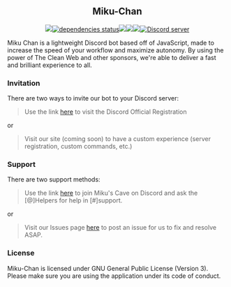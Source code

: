 <div align="center">
	<h2> Miku-Chan </h2>
	<p>	
    <a class="badge-align" href="https://www.codacy.com/app/Incrested/Miku-Chan?utm_source=github.com&amp;utm_medium=referral&amp;utm_content=Miku-Chan-Devs/Miku-Chan&amp;utm_campaign=Badge_Grade"><img src="https://api.codacy.com/project/badge/Grade/8d6c96634d3e4bc4b5bb0933ce383d46"/></a><a class="badge" href="http://david-dm.org/miku-chan-devs/miku-chan" data-reactid="26"><img src="http://david-dm.org/miku-chan-devs/miku-chan/status.svg" alt="dependencies status" data-reactid="27"></a><a href="https://circleci.com/gh/Miku-Chan-Devs"><img src="https://img.shields.io/circleci/project/github/Miku-Chan-Devs/Miku-Chan.svg" /></a><a href="https://travis-ci.org/Miku-Chan-Devs/Miku-Chan"><img src="https://travis-ci.org/Miku-Chan-Devs/Miku-Chan.svg?branch=master" /></a><a href="https://mikuchan.me"><img src="https://img.shields.io/github/downloads/Miku-Chan-Devs/Miku-Chan/total.svg" /></a><a href="https://discord.gg/MaK7BtW"><img src="https://discordapp.com/api/guilds/366247860502659084/embed.png" alt="Discord server" /></a>
	</p>
</div>

Miku Chan is a lightweight Discord bot based off of JavaScript, made to increase the speed of your workflow and maximize autonomy. By using the power of The Clean Web and other sponsors, we're able to deliver a fast and brilliant experience to all.

### Invitation
There are two ways to invite our bot to your Discord server:
> Use the link [here](https://discordapp.com/oauth2/authorize?client_id=365649918142054410&permissions=2146958583&redirect_uri=https%3A%2F%2Fmikuchan.me%2Fthanks.html&scope=bot) to visit the Discord Official Registration

or

> Visit our site (coming soon) to have a custom experience (server registration, custom commands, etc.)

### Support
There are two support methods:
> Use the link [here](https://discord.gg/MaK7BtW) to join Miku's Cave on Discord and ask the [@]Helpers for help in [#]support.

or

> Visit our Issues page [here](https://github.com/Incrested/Miku-Chan/issues/new) to post an issue for us to fix and resolve ASAP.

### License
Miku-Chan is licensed under GNU General Public License (Version 3). Please make sure you are using the application under its code of conduct.
